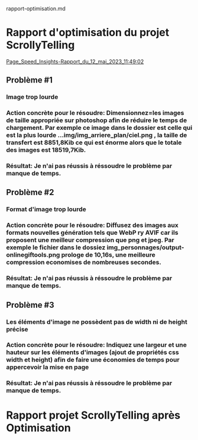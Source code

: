 rapport-optimisation.md
# Rapport d'optimisation du projet ScrollyTelling

[Page_Speed_Insights-Rapport_du_12_mai_2023_11:49:02](https://pagespeed.web.dev/analysis/https-penelope-m-github-io-morrisson_penelope_scrollytelling/vr8enrlfrs?form_factor=desktop)

## Problème #1
### Image trop lourde
### Action concrète pour le résoudre: Dimensionnez=les images de taille appropriée sur photoshop afin de réduire le temps de chargement. Par exemple ce image dans le dossier est celle qui est la plus lourde …img/img_arriere_plan/ciel.png , la taille de transfert est 8851,8Kib ce qui est énorme alors que le totale des images est 18519,7Kib.
### Résultat: Je n'ai pas réussis à réssoudre le problème par manque de temps.

## Problème #2
### Format d'image trop lourde
### Action concrète pour le résoudre: Diffusez des images aux formats nouvelles génération tels que WebP ry AVIF car ils proposent une meilleur compression que png et jpeg. Par exemple le fichier dans le dossiez img_personnages/output-onlinegiftools.png prologe de 10,16s, une meilleure compression economises de nombreuses secondes.
### Résultat: Je n'ai pas réussis à réssoudre le problème par manque de temps.


## Problème #3
### Les éléments d'image ne possèdent pas de width ni de height précise
### Action concrète pour le résoudre: Indiquez une largeur et une hauteur sur les éléments d'images (ajout de propriétés css width et height) afin de faire une économies de temps pour appercevoir la mise en page
### Résultat: Je n'ai pas réussis à réssoudre le problème par manque de temps.

# Rapport  projet ScrollyTelling après Optimisation